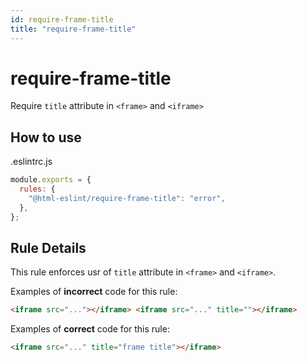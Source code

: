 ```yaml
---
id: require-frame-title
title: "require-frame-title"
---
```


# require-frame-title

Require `title` attribute in `<frame>` and `<iframe>`

## How to use

.eslintrc.js

```js
module.exports = {
  rules: {
    "@html-eslint/require-frame-title": "error",
  },
};
```

## Rule Details

This rule enforces usr of `title` attribute in `<frame>` and `<iframe>`.

Examples of **incorrect** code for this rule:

```html
<iframe src="..."></iframe> <iframe src="..." title=""></iframe>
```

Examples of **correct** code for this rule:

```html
<iframe src="..." title="frame title"></iframe>
```
